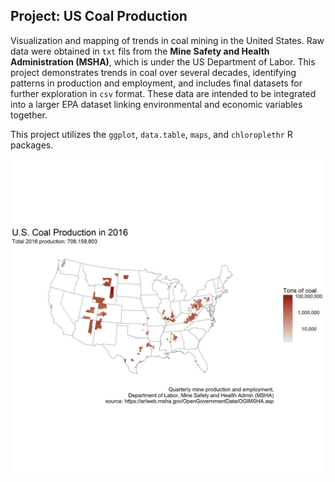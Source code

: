 ## Project: US Coal Production

Visualization and mapping of trends in coal mining in the United States. Raw data were obtained in `txt` fils from the **Mine Safety and Health Administration (MSHA)**, which is under the US Department of Labor. This project demonstrates trends in coal over several decades, identifying patterns in production and employment, and includes final datasets for further exploration in `csv` format. These data are intended to be integrated into a larger EPA dataset linking environmental and economic variables together.

This project utilizes the `ggplot`, `data.table`, `maps`, and `chloroplethr` R packages.

![](https://github.com/bramstone/Project-US-Coal-Production/blob/master/coal_production_2016.png)
